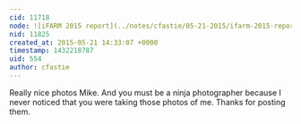 ```yaml
---
cid: 11718
node: ![iFARM 2015 report](../notes/cfastie/05-21-2015/ifarm-2015-report)
nid: 11825
created_at: 2015-05-21 14:33:07 +0000
timestamp: 1432218787
uid: 554
author: cfastie
---
```


Really nice photos Mike. And you must be a ninja photographer because I never noticed that you were taking those photos of me. Thanks for posting them.